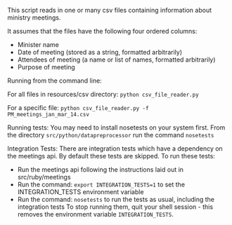
This script reads in one or many csv files containing information about ministry meetings.

It assumes that the files have the following four ordered columns:
   - Minister name
   - Date of meeting (stored as a string, formatted arbitrarily)
   - Attendees of meeting (a name or list of names, formatted arbitrarily)
   - Purpose of meeting


Running from the command line:

For all files in resources/csv directory:
`python csv_file_reader.py`

For a specific file:
`python csv_file_reader.py -f PM_meetings_jan_mar_14.csv`

Running tests:
You may need to install nosetests on your system first.
From the directory `src/python/datapreprocessor` run the command `nosetests`

Integration Tests:
There are integration tests which have a dependency on the meetings api. By default these tests are skipped.
To run these tests:
- Run the meetings api following the instructions laid out in src/ruby/meetings
- Run the command: `export INTEGRATION_TESTS=1` to set the INTEGRATION_TESTS environment variable
- Run the command: `nosetests` to run the tests as usual, including the integration tests
To stop running them, quit your shell session - this removes the environment variable `INTEGRATION_TESTS`.
